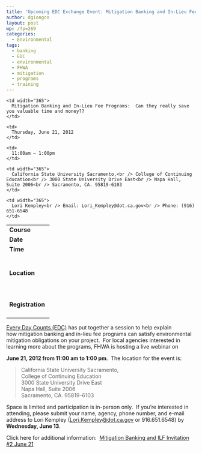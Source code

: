 ```yaml
---
title: 'Upcoming EDC Exchange Event: Mitigation Banking and In-Lieu Fee Programs &#8211; 6/21'
author: dgiongco
layout: post
wp: /?p=269
categories:
  - Environmental
tags:
  - banking
  - EDC
  - environmental
  - FHWA
  - mitigation
  - programs
  - training
---
```

<table width="464" border="0" cellspacing="0" cellpadding="0">
  <tr>
    <td width="99" height="25">
      <strong>Course</strong>
    </td>
    
    <td width="365">
      Mitigation Banking and In-Lieu Fee Programs:  Can they really save you valuable time and money??
    </td>
  </tr>
  
  <tr>
    <td height="25">
      <strong>Date</strong>
    </td>
    
    <td>
      Thursday, June 21, 2012
    </td>
  </tr>
  
  <tr>
    <td height="25">
      <strong>Time</strong>
    </td>
    
    <td>
      11:00am – 1:00pm
    </td>
  </tr>
  
  <tr>
    <td height="99">
      <strong>Location</strong>
    </td>
    
    <td width="365">
      California State University Sacramento,<br /> College of Continuing Education<br /> 3000 State University Drive East<br /> Napa Hall, Suite 2006<br /> Sacramento, CA. 95819-6103
    </td>
  </tr>
  
  <tr>
    <td height="70">
      <strong>Registration</strong>
    </td>
    
    <td width="365">
      Lori Kempley<br /> Email: Lori_Kempley@dot.ca.gov<br /> Phone: (916) 651-6548
    </td>
  </tr>
</table>

[Every Day Counts (EDC)][1] has put together a session to help explain how mitigation banking and in-lieu fee programs can satisfy environmental mitigation obligations on your project.  <!--more-->For local agencies interested in learning more about the programs, FHWA is hosting a live webinar on 

**June 21, 2012 from 11:00 am to 1:00 pm**.  The location for the event is:

> California State University Sacramento,  
> College of Continuing Education  
> 3000 State University Drive East  
> Napa Hall, Suite 2006  
> Sacramento, CA. 95819-6103

Space is limited and participation is in-person only.  If you&#8217;re interested in attending, please submit your name, agency, phone number, and e-mail address to Lori Kempley (Lori.Kempley@dot.ca.gov or 916.651.6548) by **Wednesday, June 13**.

Click here for additional information:  [Mitigation Banking and ILF Invitation #2 June 21][2]

 [1]: http://www.fhwa.dot.gov/everydaycounts/index.cfm
 [2]: http://localhost:8888/wp-content/uploads/2014/02/mitigation-banking-and-ilf-invitation-2-june-21.pdf